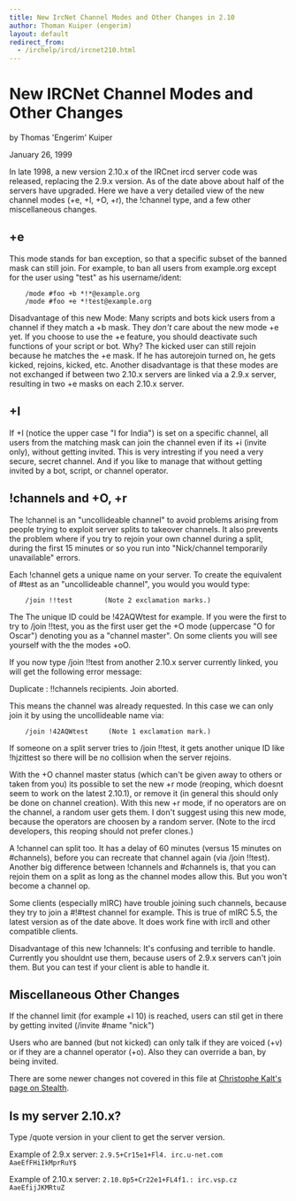 ```yaml
---
title: New IrcNet Channel Modes and Other Changes in 2.10
author: Thoman Kuiper (engerim)
layout: default
redirect_from:
  - /irchelp/ircd/ircnet210.html
---
```


# New IRCNet Channel Modes and Other Changes

by Thomas 'Engerim' Kuiper

January 26, 1999

In late 1998, a new version 2.10.x of the IRCnet ircd server code was
released, replacing the 2.9.x version. As of the date above about half of the
servers have upgraded. Here we have a very detailed view of the new channel
modes (+e, +I, +O, +r), the !channel type, and a few other miscellaneous
changes.

## +e

This mode stands for ban exception, so that a specific subset of the banned
mask can still join. For example, to ban all users from example.org except for
the user using "test" as his username/ident:



        /mode #foo +b *!*@example.org
        /mode #foo +e *!test@example.org


Disadvantage of this new Mode: Many scripts and bots kick users from a channel
if they match a +b mask. They _don't_ care about the new mode +e yet. If you
choose to use the +e feature, you should deactivate such functions of your
script or bot. Why? The kicked user can still rejoin because he matches the +e
mask. If he has autorejoin turned on, he gets kicked, rejoins, kicked, etc.
Another disadvantage is that these modes are not exchanged if between two
2.10.x servers are linked via a 2.9.x server, resulting in two +e masks on
each 2.10.x server.

## +I

If +I (notice the upper case "I for India") is set on a specific channel, all
users from the matching mask can join the channel even if its +i (invite
only), without getting invited. This is very intresting if you need a very
secure, secret channel. And if you like to manage that without getting invited
by a bot, script, or channel operator.

## !channels and +O, +r

The !channel is an "uncollideable channel" to avoid problems arising from
people trying to exploit server splits to takeover channels. It also prevents
the problem where if you try to rejoin your own channel during a split, during
the first 15 minutes or so you run into "Nick/channel temporarily unavailable"
errors.

Each !channel gets a unique name on your server. To create the equivalent of
#test as an "uncollideable channel", you would you would type:



        /join !!test        (Note 2 exclamation marks.)


The The unique ID could be !42AQWtest for example. If you were the first to
try to /join !!test, you as the first user get the +O mode (uppercase "O for
Oscar") denoting you as a "channel master". On some clients you will see
yourself with the the modes +oO.

If you now type /join !!test from another 2.10.x server currently linked, you
will get the following error message:

Duplicate : !!channels recipients. Join aborted.

This means the channel was already requested. In this case we can only join it
by using the uncollideable name via:



        /join !42AQWtest     (Note 1 exclamation mark.)


If someone on a split server tries to /join !!test, it gets another unique ID
like !hjzittest so there will be no collision when the server rejoins.

With the +O channel master status (which can't be given away to others or
taken from you) its possible to set the new +r mode (reoping, which doesnt
seem to work on the latest 2.10.1), or remove it (in general this should only
be done on channel creation). With this new +r mode, if no operators are on
the channel, a random user gets them. I don't suggest using this new mode,
because the operators are choosen by a random server. (Note to the ircd
developers, this reoping should not prefer clones.)

A !channel can split too. It has a delay of 60 minutes (versus 15 minutes on
#channels), before you can recreate that channel again (via /join !!test).
Another big difference between !channels and #channels is, that you can rejoin
them on a split as long as the channel modes allow this. But you won't become
a channel op.

Some clients (especially mIRC) have trouble joining such channels, because
they try to join a #!#test channel for example. This is true of mIRC 5.5, the
latest version as of the date above. It does work fine with ircII and other
compatible clients.

Disadvantage of this new !channels: It's confusing and terrible to handle.
Currently you shouldnt use them, because users of 2.9.x servers can't join
them. But you can test if your client is able to handle it.

## Miscellaneous Other Changes

If the channel limit (for example +l 10) is reached, users can stil get in
there by getting invited (/invite #name "nick")

Users who are banned (but not kicked) can only talk if they are voiced (+v) or
if they are a channel operator (+o). Also they can override a ban, by being
invited.

There are some newer changes not covered in this file at [Christophe Kalt's
page on Stealth](http://www.stealth.net/%7Ekalt/irc/210.html).

## Is my server 2.10.x?

Type /quote version in your client to get the server version.

Example of 2.9.x server: `2.9.5+Cr15e1+Fl4. irc.u-net.com AaeEfFHiIkMprRuY$`

Example of 2.10.x server: `2.10.0p5+Cr22e1+FL4f1.: irc.vsp.cz AaeEfijJKMRtuZ`
